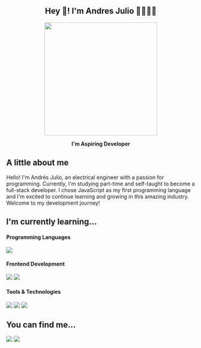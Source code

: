 
<h2 align="center">Hey 👋! I'm Andres Julio 👨🏻‍💻👋</h2>
<div align="center"><img width src="https://github.com/efejotacode/efejotacode/assets/141380830/80f4e751-9ff5-4ae3-be00-50fe0532924e" width="300" height="300"></div>

<p align="center"><b>I'm Aspiring Developer</b></p>

<h2>A little about me</h2>
<p>Hello! I'm Andrés Julio, an electrical engineer with a passion for programming. Currently, I'm studying part-time and self-taught to become a full-stack developer. I chose JavaScript as my first programming language and I'm excited to continue learning and growing in this amazing industry. Welcome to my development journey!</p>

<h2>I'm currently learning...</h2>
<h4>Programming Languages</h4>
<a><img src="https://github.com/efejotacode/efejotacode/assets/141380830/e316eeef-50cc-45ab-a496-0a042eabd646"></a>
<h4>Frontend Development</h4>
<a><img src="https://github.com/efejotacode/efejotacode/assets/141380830/e7e5535c-588b-4720-baa3-62c413226b5f"></a>
<a><img src="https://github.com/efejotacode/efejotacode/assets/141380830/f6820083-1e50-4d82-989b-b581ff99dbf5"></a>
<h4>Tools & Technologies</h4>
<a><img src="https://github.com/efejotacode/efejotacode/assets/141380830/3b4eb6ef-bbc9-4003-98d5-941a304ac477"></a>
<a><img src="https://github.com/efejotacode/efejotacode/assets/141380830/8c78253d-0baa-4751-a013-064a5bef5eb9"></a>
<a><img src="https://github.com/efejotacode/efejotacode/assets/141380830/1910dd66-8e69-4708-87a6-c65bf4921d62"></a>

<h2>You can find me...</h2>
<a src="https://www.instagram.com/efejota.codes/"><img src="https://github.com/efejotacode/efejotacode/assets/141380830/42de656b-ec39-44dd-af3f-04d0a1a1eace"></a>
<a src="https://www.linkedin.com/company/efejotacode/"><img src="https://github.com/efejotacode/efejotacode/assets/141380830/5e5ec364-210e-4d77-961f-1d7dbff265fd"></a>


